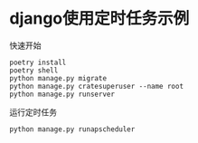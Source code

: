 # django使用定时任务示例

快速开始

```
poetry install
poetry shell
python manage.py migrate
python manage.py cratesuperuser --name root
python manage.py runserver
```

运行定时任务

```
python manage.py runapscheduler
```
